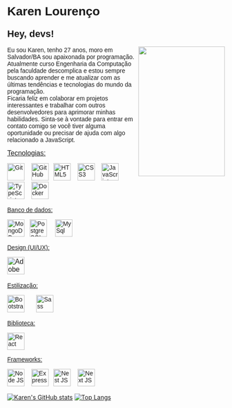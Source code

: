<h1 style="font-family:Verdana,Geneva,sans-serif"><span style="font-size:28px">Karen Louren&ccedil;o</span></h1>

<h3><span style="font-family:Verdana,Geneva,sans-serif"><span style="font-size:22px">Hey, devs!</span></h3>

<p><span style="font-family:Verdana,Geneva,sans-serif"><span style="font-size:16px"><img alt="" src="https://uploaddeimagens.com.br/images/004/308/034/original/avatar.png?1674358618" style="float:right; height:300px; width:200px" /></span></span></p>

<p><span style="font-family:Verdana,Geneva,sans-serif">Eu sou Karen, tenho 27 anos, moro em Salvador/BA sou apaixonada por programa&ccedil;&atilde;o. <br> Atualmente curso Engenharia da Computa&ccedil;&atilde;o pela faculdade descomplica e estou sempre buscando aprender e me atualizar com as &uacute;ltimas tend&ecirc;ncias e tecnologias do mundo da programa&ccedil;&atilde;o.<br> Ficaria feliz em colaborar em projetos interessantes e trabalhar com outros desenvolvedores para aprimorar minhas habilidades. Sinta-se &agrave; vontade para entrar em contato comigo se voc&ecirc; tiver alguma oportunidade ou precisar de ajuda com algo relacionado a JavaScript.</span></p>

<p><u><span style="font-family:Verdana,Geneva,sans-serif"><span style="font-size:16px">Tecnologias:</span></span></u></p>

<p><span style="font-family:Verdana,Geneva,sans-serif">
<img alt="Git" src="https://cdn.jsdelivr.net/gh/devicons/devicon/icons/git/git-original.svg" style="height:40px; width:40px" />&nbsp; &nbsp;
<img alt="GitHub" src="https://cdn.jsdelivr.net/gh/devicons/devicon/icons/github/github-original-wordmark.svg" style="height:40px; width:40px" />&nbsp; &nbsp;<img alt="HTML5" src="https://cdn.jsdelivr.net/gh/devicons/devicon/icons/html5/html5-original.svg" style="height:40px; width:40px" />&nbsp; &nbsp;
<img alt="CSS3" src="https://cdn.jsdelivr.net/gh/devicons/devicon/icons/css3/css3-original.svg" style="height:40px; width:40px" />&nbsp; &nbsp;
<img alt="JavaScript" src="https://cdn.jsdelivr.net/gh/devicons/devicon/icons/javascript/javascript-original.svg" style="height:40px; width:40px" />&nbsp; &nbsp;
<img alt="TypeScript" src="https://cdn.jsdelivr.net/gh/devicons/devicon/icons/typescript/typescript-original.svg" style="height:40px; width:40px" />&nbsp; &nbsp;
<img alt="Docker" src="https://cdn.jsdelivr.net/gh/devicons/devicon/icons/docker/docker-original.svg" style="height:40px; width:40px" /></span></p>


<p><span style="font-family:Verdana,Geneva,sans-serif"><u><span style="font-size:14px">Banco de dados:</span></u> &nbsp; </span></p>

<p><span style="font-family:Verdana,Geneva,sans-serif">
<img alt="MongoDB" src="https://cdn.jsdelivr.net/gh/devicons/devicon/icons/mongodb/mongodb-original-wordmark.svg" style="height:40px; width:40px" />&nbsp; &nbsp;<img alt="PostgreSQL" src="https://cdn.jsdelivr.net/gh/devicons/devicon/icons/postgresql/postgresql-original.svg" style="height:40px; width:40px" /> &nbsp; &nbsp; 
<img alt="MySql" src="https://cdn.jsdelivr.net/gh/devicons/devicon/icons/mysql/mysql-plain-wordmark.svg" style="height:40px; width:40px" />&nbsp; &nbsp;</span></p>

<p><span style="font-family:Verdana,Geneva,sans-serif"><u><span style="font-size:14px">Design (UI/UX):</span></u></span></p>

<p><span style="font-family:Verdana,Geneva,sans-serif"><span style="font-size:16px">
<img alt="Adobe XD" src="https://cdn.jsdelivr.net/gh/devicons/devicon/icons/xd/xd-plain.svg" style="height:40px; width:40px" />&nbsp;</span> &nbsp; &nbsp; &nbsp; &nbsp; &nbsp;</span></p>

<p><span style="font-size:14px"><u><span style="font-family:Verdana,Geneva,sans-serif">Estiliza&ccedil;&atilde;o:</span></u></span></p>

<p><span style="font-family:Verdana,Geneva,sans-serif">
<img alt="Bootstrap" src="https://cdn.jsdelivr.net/gh/devicons/devicon/icons/bootstrap/bootstrap-original.svg" style="height:40px; width:40px" />&nbsp; &nbsp;&nbsp; &nbsp;
<img alt="Sass" src="https://cdn.jsdelivr.net/gh/devicons/devicon/icons/sass/sass-original.svg" style="height:40px; width:40px" /></span></p>


<p><span style="font-size:14px"><u><span style="font-family:Verdana,Geneva,sans-serif">Biblioteca:</span></u></span></p>

<p><span style="font-family:Verdana,Geneva,sans-serif">
<img alt="React" src="https://cdn.jsdelivr.net/gh/devicons/devicon/icons/react/react-original.svg" style="height:40px; width:40px" /></span></p>

<p><span style="font-size:14px"><u><span style="font-family:Verdana,Geneva,sans-serif">Frameworks:</span></u></span></p>

<p><span style="font-family:Verdana,Geneva,sans-serif">
<img alt="Node JS" src="https://cdn.jsdelivr.net/gh/devicons/devicon/icons/nodejs/nodejs-original.svg" style="height:40px; width:40px" />&nbsp; &nbsp;
<img alt="Express" src="https://cdn.jsdelivr.net/gh/devicons/devicon/icons/express/express-original-wordmark.svg" style="height:40px; width:40px" />&nbsp; &nbsp;<img alt="Nest JS" src="https://cdn.jsdelivr.net/gh/devicons/devicon/icons/nestjs/nestjs-plain.svg" style="height:40px; width:40px" />&nbsp; &nbsp;
<img alt="Next JS" src="https://cdn.jsdelivr.net/gh/devicons/devicon/icons/nextjs/nextjs-line.svg" style="height:40px; width:40px" /></span></p>

[![Karen's GitHub stats](https://github-readme-stats.vercel.app/api?username=KarenMascarenhasLourenco&layout=compact&theme=dark)](https://github.com/KarenMascarenhasLourenco/github-readme-stats)
[![Top Langs](https://github-readme-stats.vercel.app/api/top-langs/?username=KarenMascarenhasLourenco&layout=compact&theme=dark)](https://github.com/KarenMascarenhasLourenco/github-readme-stats)